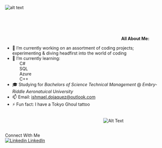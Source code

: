![alt text](https://cdn.wallpapersafari.com/60/89/p3dYDj.jpg)
<br>
<br>
<br>
<br>
<br>
<br>&nbsp;&nbsp;&nbsp;&nbsp;&nbsp;&nbsp;&nbsp;&nbsp;&nbsp;&nbsp;&nbsp;&nbsp;&nbsp;&nbsp;&nbsp;&nbsp;&nbsp;&nbsp;&nbsp;&nbsp;&nbsp;&nbsp;&nbsp;&nbsp;&nbsp;&nbsp;&nbsp;&nbsp;&nbsp;&nbsp;&nbsp;&nbsp;&nbsp;&nbsp;&nbsp;&nbsp;&nbsp;&nbsp;&nbsp;&nbsp;&nbsp;&nbsp;&nbsp;&nbsp;&nbsp;&nbsp;&nbsp;&nbsp;&nbsp;&nbsp;&nbsp;&nbsp;&nbsp;&nbsp;&nbsp;&nbsp;&nbsp;&nbsp;&nbsp;&nbsp;&nbsp;&nbsp;&nbsp;&nbsp;&nbsp;&nbsp;&nbsp;&nbsp;&nbsp;&nbsp;&nbsp;&nbsp;&nbsp;&nbsp;&nbsp;&nbsp;&nbsp;&nbsp;&nbsp;&nbsp;&nbsp;&nbsp;&nbsp;&nbsp;&nbsp;&nbsp;&nbsp;&nbsp;&nbsp;&nbsp;&nbsp;&nbsp;&nbsp;&nbsp;&nbsp;&nbsp;&nbsp;**All About Me:**
- 🔭 I’m currently working on an assortment of coding projects; experimenting & diving headfirst into the world of coding
- 🌱 I’m currently learning:
<br>&nbsp;&nbsp;&nbsp;&nbsp;&nbsp;&nbsp;C#
<br>&nbsp;&nbsp;&nbsp;&nbsp;&nbsp;&nbsp;SQL
<br>&nbsp;&nbsp;&nbsp;&nbsp;&nbsp;&nbsp;Azure
<br>&nbsp;&nbsp;&nbsp;&nbsp;&nbsp;&nbsp;C++
- 🎓 Studying for *Bachelors of Science Technical Management* @ *Embry-Riddle Aeronatuical University*
- 📫 Email: ishmael.dojaquez@outlook.com
- ⚡ Fun fact: I have a Tokyo Ghoul tattoo
<br><p style="text-align: center;"><br>&nbsp;&nbsp;&nbsp;&nbsp;&nbsp;&nbsp;&nbsp;&nbsp;&nbsp;&nbsp;&nbsp;&nbsp;&nbsp;&nbsp;&nbsp;&nbsp;&nbsp;&nbsp;&nbsp;&nbsp;&nbsp;&nbsp;&nbsp;&nbsp;&nbsp;&nbsp;&nbsp;&nbsp;&nbsp;&nbsp;&nbsp;&nbsp;&nbsp;&nbsp;&nbsp;&nbsp;&nbsp;&nbsp;&nbsp;&nbsp;&nbsp;&nbsp;&nbsp;&nbsp;&nbsp;&nbsp;&nbsp;![Alt Text](https://media.giphy.com/media/cCey0uDZ6Y09O/giphy.gif)</p>


<br>Connect With Me
<br>[![Linkedin](https://i.imgur.com/PZMBafx.png) LinkedIn](https://www.linkedin.com/in/ishmael-dojaquez)


<!--
**IshmaelDojaquez/IshmaelDojaquez** is a ✨ _special_ ✨ repository because its `README.md` (this file) appears on your GitHub profile.


- 🔭 I’m currently working on an assortment of coding projects; experimenting & diving headfirst into the world of coding
- 🌱 I’m currently learning 
    -C#
    -SQL
    -Azure
    -C++
- 🎓 Studying for Bachelors of Science Technical Management @ Embry-Riddle Aeronatuical University
- 📫 Email: ishmael.dojaquez@outlook.com
- ⚡ Fun fact: I am an adament weightlifter, fighter, and traveler


